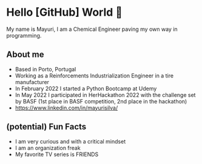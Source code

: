 # Hello [GitHub] World 👋

My name is Mayuri, I am a Chemical Engineer paving my own way in programming.


## About me
- Based in Porto, Portugal
- Working as a Reinforcements Industrialization Engineer in a tire manufacturer
- In February 2022 I started a Python Bootcamp at Udemy
- In May 2022 I participated in HerHackathon 2022 with the challenge set by BASF (1st place in BASF competition, 2nd place in the hackathon)
- https://www.linkedin.com/in/mayurisilva/

## (potential) Fun Facts
- I am very curious and with a critical mindset
- I am an organization freak
- My favorite TV series is FRIENDS





<!--
**mayuridsp/mayuridsp** is a ✨ _special_ ✨ repository because its `README.md` (this file) appears on your GitHub profile.

Here are some ideas to get you started:

- 🔭 I’m currently working on ...
- 🌱 I’m currently learning ...
- 👯 I’m looking to collaborate on ...
- 🤔 I’m looking for help with ...
- 💬 Ask me about ...
- 📫 How to reach me: ...
- 😄 Pronouns: ...
- ⚡ Fun fact: ...
-->
